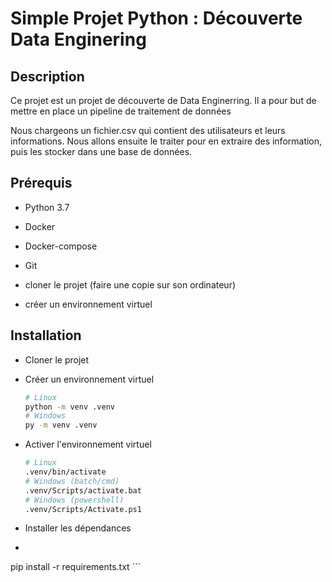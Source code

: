 # Simple Projet Python : Découverte Data Enginering

## Description

Ce projet est un projet de découverte de Data Enginerring. Il a pour but de mettre en place un pipeline de traitement de données 

Nous chargeons un fichier.csv qui contient des utilisateurs et leurs informations. Nous allons ensuite le traiter pour en extraire des information, puis les stocker dans une base de données.

## Prérequis

- Python 3.7
- Docker
- Docker-compose
- Git 

- cloner le projet (faire une copie sur son ordinateur)
- créer un environnement virtuel 


## Installation

- Cloner le projet
- Créer un environnement virtuel
  
    ```bash
    # Linux
    python -m venv .venv
    # Windows
    py -m venv .venv
    ```

- Activer l'environnement virtuel
  
    ```bash
    # Linux
    .venv/bin/activate
    # Windows (batch/cmd)
    .venv/Scripts/activate.bat
    # Windows (powershell)
    .venv/Scripts/Activate.ps1
    ```

- Installer les dépendances
-  
    ```bash
pip install -r requirements.txt
     ```
